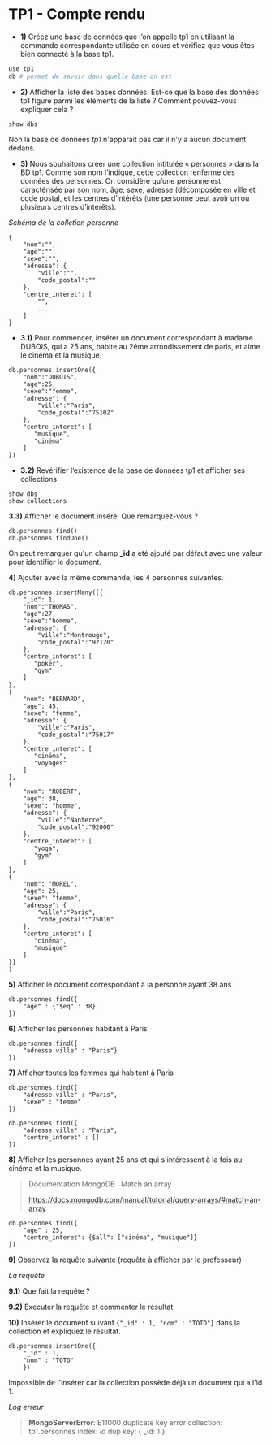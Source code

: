 # TP1 - Compte rendu

- **1)** Créez une base de données que l’on appelle tp1 en utilisant la commande correspondante utilisée
en cours et vérifiez que vous êtes bien connecté à la base tp1.


```sh
use tp1
db # permet de savoir dans quelle base on est 
```

- **2)** Afficher la liste des bases données. Est-ce que la base des données tp1 figure parmi les éléments
de la liste ? Comment pouvez-vous expliquer cela ?

```
show dbs
```

Non la base de données *tp1* n'apparaît pas car il n'y a aucun document dedans.

- **3)** Nous souhaitons créer une collection intitulée « personnes » dans la BD tp1. Comme son nom
l’indique, cette collection renferme des données des personnes. On considère qu’une personne est
caractérisée par son nom, âge, sexe, adresse (décomposée en ville et code postal, et les centres
d’intérêts (une personne peut avoir un ou plusieurs centres d’intérêts).

*Schéma de la colletion personne*
```
{
    "nom":"",
    "age":"",
    "sexe":"",
    "adresse": {
        "ville":"",
        "code_postal":""
    },
    "centre_interet": [
        "",
        ...
    ]
}
```

- **3.1)** Pour commencer, insérer un document correspondant à madame DUBOIS, qui a 25 ans, habite
au 2éme arrondissement de paris, et aime le cinéma et la musique.

```
db.personnes.insertOne({
    "nom":"DUBOIS",
    "age":25,
    "sexe":"femme",
    "adresse": {
        "ville":"Paris",
        "code_postal":"75102"
    },
    "centre_interet": [
       "musique",
       "cinéma"
    ]
})
```

- **3.2)** Revérifier l’existence de la base de données tp1 et afficher ses collections
```
show dbs
show collections
```

**3.3)** Afficher le document inséré. Que remarquez-vous ?
```
db.personnes.find()
db.personnes.findOne()
```
On peut remarquer qu'un champ **_id** a été ajouté par défaut avec une valeur pour identifier le document.

**4)** Ajouter avec la même commande, les 4 personnes suivantes.

```
db.personnes.insertMany([{
    "_id": 1,
    "nom":"THOMAS",
    "age":27,
    "sexe":"homme",
    "adresse": {
        "ville":"Montrouge",
        "code_postal":"92120"
    },
    "centre_interet": [
       "poker",
       "gym"
    ]
},
{
    "nom": "BERNARD",
    "age": 45,
    "sexe": "femme",
    "adresse": {
        "ville":"Paris",
        "code_postal":"75017"
    },
    "centre_interet": [
       "cinéma",
       "voyages"
    ]
},
{
    "nom": "ROBERT",
    "age": 38,
    "sexe": "homme",
    "adresse": {
        "ville":"Nanterre",
        "code_postal":"92000"
    },
    "centre_interet": [
       "yoga",
       "gym"
    ]
},
{
    "nom": "MOREL",
    "age": 25,
    "sexe": "femme",
    "adresse": {
        "ville":"Paris",
        "code_postal":"75016"
    },
    "centre_interet": [
       "cinéma",
       "musique"
    ]
}]
)
```

**5)** Afficher le document correspondant à la personne ayant 38 ans

```
db.personnes.find({
    "age" : {"$eq" : 38} 
})
```

**6)** Afficher les personnes habitant à Paris

```
db.personnes.find({
    "adresse.ville" : "Paris"} 
})
```

**7)** Afficher toutes les femmes qui habitent à Paris
```
db.personnes.find({
    "adresse.ville" : "Paris",
    "sexe" : "femme"
})

db.personnes.find({
    "adresse.ville" : "Paris",
    "centre_interet" : []
})
```

**8)** Afficher les personnes ayant 25 ans et qui s'intéressent à la fois au cinéma et la musique. 
> Documentation MongoDB : Match an array
> 
>https://docs.mongodb.com/manual/tutorial/query-arrays/#match-an-array
```
db.personnes.find({
    "age" : 25,
    "centre_interet": {$all": ["cinéma", "musique"]}
})
```

**9)** Observez la requête suivante (requête à afficher par le professeur)

*La requête*

**9.1)** Que fait la requête ?

**9.2)** Executer la requête et commenter le résultat

**10)** Insérer le document suivant `{"_id" : 1, "nom" : "TOTO"}` dans la collection et expliquez le résultat.

```
db.personnes.insertOne({
    "_id" : 1, 
    "nom" : "TOTO"
    })
```
Impossible de l'insérer car la collection possède déjà un document qui a l'id 1.

*Log erreur*
> **MongoServerError**: E11000 duplicate key error collection: tp1.personnes index: _id_ dup key: { _id: 1 }





